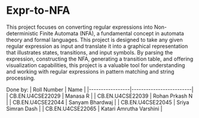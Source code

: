 # Expr-to-NFA

This project focuses on converting regular expressions into Non-deterministic Finite Automata (NFA), a fundamental concept in automata theory and formal languages. This project is designed to take any given regular expression as input and translate it into a graphical representation that illustrates states, transitions, and input symbols. By parsing the expression, constructing the NFA, generating a transition table, and offering visualization capabilities, this project is a valuable tool for understanding and working with regular expressions in pattern matching and string processing.


Done by:
| Roll Number     | Name                    |
|-----------------|-------------------------|
| CB.EN.U4CSE22029 | Manasa R                |
| CB.EN.U4CSE22039 | Rohan Prkash N          |
| CB.EN.U4CSE22044 | Sanyam Bhardwaj         |
| CB.EN.U4CSE22045 | Sriya Simran Dash       |
| CB.EN.U4CSE22065 | Katari Amrutha Varshini |


